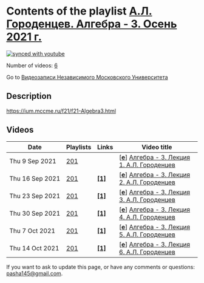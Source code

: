 # Contents of the playlist [А.Л. Городенцев. Алгебра - 3. Осень 2021 г.](https://www.youtube.com/playlist?list=PLp9ABVh6_x4ElWA1T94GRj44hzf_83CKA)

[![synced with youtube](https://img.shields.io/github/last-commit/mathphysschool/mathphysschool.github.io/autoupdate1?label=synced%20with%20youtube)](https://github.com/mathphysschool/mathphysschool.github.io/commits/autoupdate1)

Number of videos: [6](#videos)

Go to [Видеозаписи Независимого Московского Университета](../README.md)

## Description

<https://ium.mccme.ru/f21/f21-Algebra3.html>

## Videos

|Date|Playlists|Links|Video title|
|---|---|---|---|
| Thu&nbsp;9&nbsp;Sep&nbsp;2021 | [201](../playlists/201 "А.Л. Городенцев. Алгебра - 3. Осень 2021 г.") |  | [[**e**](https://studio.youtube.com/video/LdHxyjdUVLM/edit "Edit")] [Алгебра - 3. Лекция 1. А.Л. Городенцев](https://www.youtube.com/watch?v=LdHxyjdUVLM&list=PLp9ABVh6_x4ElWA1T94GRj44hzf_83CKA "Лекция для второго курса.") |
| Thu&nbsp;16&nbsp;Sep&nbsp;2021 | [201](../playlists/201 "А.Л. Городенцев. Алгебра - 3. Осень 2021 г.") | [**[1]**](https://ium.mccme.ru/f21/f21-Algebra3.html) | [[**e**](https://studio.youtube.com/video/3CooxlgfO0Y/edit "Edit")] [Алгебра - 3. Лекция 2. А.Л. Городенцев](https://www.youtube.com/watch?v=3CooxlgfO0Y&list=PLp9ABVh6_x4ElWA1T94GRj44hzf_83CKA "Лекция для второго курса.&#013;Страница курса: https://ium.mccme.ru/f21/f21-Algebra3.html") |
| Thu&nbsp;23&nbsp;Sep&nbsp;2021 | [201](../playlists/201 "А.Л. Городенцев. Алгебра - 3. Осень 2021 г.") | [**[1]**](https://ium.mccme.ru/f21/f21-Algebra3.html) | [[**e**](https://studio.youtube.com/video/tlpwEWvY774/edit "Edit")] [Алгебра - 3. Лекция 3. А.Л. Городенцев](https://www.youtube.com/watch?v=tlpwEWvY774&list=PLp9ABVh6_x4ElWA1T94GRj44hzf_83CKA "Лекция для второго курса.&#013;Страница курса: https://ium.mccme.ru/f21/f21-Algebra3.html") |
| Thu&nbsp;30&nbsp;Sep&nbsp;2021 | [201](../playlists/201 "А.Л. Городенцев. Алгебра - 3. Осень 2021 г.") | [**[1]**](https://ium.mccme.ru/f21/f21-Algebra3.html) | [[**e**](https://studio.youtube.com/video/8Tr1ZQPRD-s/edit "Edit")] [Алгебра - 3. Лекция 4. А.Л. Городенцев](https://www.youtube.com/watch?v=8Tr1ZQPRD-s&list=PLp9ABVh6_x4ElWA1T94GRj44hzf_83CKA "Лекция для второго курса.&#013;Страница курса: https://ium.mccme.ru/f21/f21-Algebra3.html") |
| Thu&nbsp;7&nbsp;Oct&nbsp;2021 | [201](../playlists/201 "А.Л. Городенцев. Алгебра - 3. Осень 2021 г.") | [**[1]**](https://ium.mccme.ru/f21/f21-Algebra3.html) | [[**e**](https://studio.youtube.com/video/pAYJd4D5o4Q/edit "Edit")] [Алгебра - 3. Лекция 5. А.Л. Городенцев](https://www.youtube.com/watch?v=pAYJd4D5o4Q&list=PLp9ABVh6_x4ElWA1T94GRj44hzf_83CKA "Лекция для второго курса.&#013;Страница курса: https://ium.mccme.ru/f21/f21-Algebra3.html") |
| Thu&nbsp;14&nbsp;Oct&nbsp;2021 | [201](../playlists/201 "А.Л. Городенцев. Алгебра - 3. Осень 2021 г.") | [**[1]**](https://ium.mccme.ru/f21/f21-Algebra3.html) | [[**e**](https://studio.youtube.com/video/K0EeMauwITY/edit "Edit")] [Алгебра - 3. Лекция 6. А.Л. Городенцев](https://www.youtube.com/watch?v=K0EeMauwITY&list=PLp9ABVh6_x4ElWA1T94GRj44hzf_83CKA "Лекция для второго курса.&#013;Страница курса: https://ium.mccme.ru/f21/f21-Algebra3.html") |


 If you want to ask to update this page, or have any comments or questions: <pasha145@gmail.com>.
